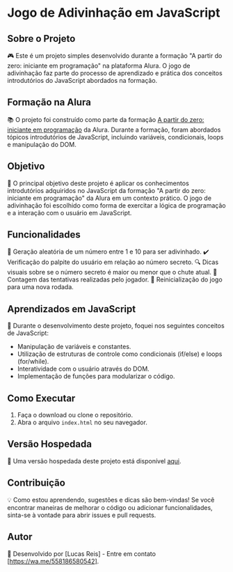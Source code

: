 # Jogo de Adivinhação em JavaScript

## Sobre o Projeto
🎮 Este é um projeto simples desenvolvido durante a formação "A partir do zero: iniciante em programação" na plataforma Alura. O jogo de adivinhação faz parte do processo de aprendizado e prática dos conceitos introdutórios do JavaScript abordados na formação.

## Formação na Alura
📚 O projeto foi construído como parte da formação [A partir do zero: iniciante em programação](https://www.alura.com.br/formacao-programacao) da Alura. Durante a formação, foram abordados tópicos introdutórios de JavaScript, incluindo variáveis, condicionais, loops e manipulação do DOM.

## Objetivo
🎯 O principal objetivo deste projeto é aplicar os conhecimentos introdutórios adquiridos no JavaScript da formação "A partir do zero: iniciante em programação" da Alura em um contexto prático. O jogo de adivinhação foi escolhido como forma de exercitar a lógica de programação e a interação com o usuário em JavaScript.

## Funcionalidades
🔢 Geração aleatória de um número entre 1 e 10 para ser adivinhado.
✔️ Verificação do palpite do usuário em relação ao número secreto.
🔍 Dicas visuais sobre se o número secreto é maior ou menor que o chute atual.
🔄 Contagem das tentativas realizadas pelo jogador.
🔄 Reinicialização do jogo para uma nova rodada.

## Aprendizados em JavaScript
🧠 Durante o desenvolvimento deste projeto, foquei nos seguintes conceitos de JavaScript:
- Manipulação de variáveis e constantes.
- Utilização de estruturas de controle como condicionais (if/else) e loops (for/while).
- Interatividade com o usuário através do DOM.
- Implementação de funções para modularizar o código.

## Como Executar
1. Faça o download ou clone o repositório.
2. Abra o arquivo `index.html` no seu navegador.

## Versão Hospedada
🔗 Uma versão hospedada deste projeto está disponível [aqui](https://jogo-do-numero-secreto-ten-chi.vercel.app/). 

## Contribuição
💡 Como estou aprendendo, sugestões e dicas são bem-vindas! Se você encontrar maneiras de melhorar o código ou adicionar funcionalidades, sinta-se à vontade para abrir issues e pull requests.

## Autor
👤 Desenvolvido por [Lucas Reis] - Entre em contato [https://wa.me/558186580542].



